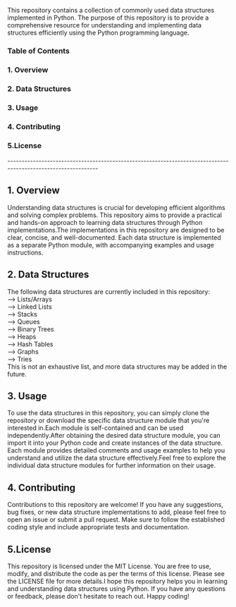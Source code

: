 
This repository contains a collection of commonly used data structures implemented in Python. The purpose of this repository is to provide a comprehensive resource for understanding and implementing data structures efficiently using the Python programming language.
<h3> Table of Contents</h3>
	<h3> 1. Overview</h3>
	<h3> 2. Data Structures</h3>
	<h3> 3. Usage</h3>
	<h3> 4. Contributing</h3>
	<h3> 5.License</h3>
--------------------------------------------------------------------------------------------------------------
<h2> 1. Overview</h2>
Understanding data structures is crucial for developing efficient algorithms and solving complex problems. This repository aims to provide a practical and hands-on approach to learning data structures through Python implementations.The implementations in this repository are designed to be clear, concise, and well-documented. Each data structure is implemented as a separate Python module, with accompanying examples and usage instructions.

<h2> 2. Data Structures</h2>
The following data structures are currently included in this repository:<br>
--> Lists/Arrays<br>
--> Linked Lists<br>
--> Stacks<br>
--> Queues<br>
--> Binary Trees<br>
--> Heaps<br>
--> Hash Tables<br>
--> Graphs<br>
--> Tries<br>
This is not an exhaustive list, and more data structures may be added in the future.<br>

<h2> 3. Usage</h2>
To use the data structures in this repository, you can simply clone the repository or download the specific data structure module that you're interested in.Each module is self-contained and can be used independently.After obtaining the desired data structure module, you can import it into your Python code and create instances of the data structure. Each module provides detailed comments and usage examples to help you understand and utilize the data structure effectively.Feel free to explore the individual data structure modules for further information on their usage.

<h2> 4. Contributing</h2>
Contributions to this repository are welcome! If you have any suggestions, bug fixes, or new data structure implementations to add, please feel free to open an issue or submit a pull request. 
Make sure to follow the established coding style and include appropriate tests and documentation.

<h2> 5.License</h2>
This repository is licensed under the MIT License. You are free to use, modify, and distribute the code as per the terms of this license. Please see the LICENSE file for more details.I hope this repository helps you in learning and understanding data structures using Python. If you have any questions or feedback, please don't hesitate to reach out. Happy coding!
